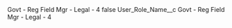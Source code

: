 <?xml version="1.0" encoding="UTF-8"?>
<CustomMetadata xmlns="http://soap.sforce.com/2006/04/metadata" xmlns:xsi="http://www.w3.org/2001/XMLSchema-instance" xmlns:xsd="http://www.w3.org/2001/XMLSchema">
    <label>Govt - Reg Field Mgr - Legal - 4</label>
    <protected>false</protected>
    <values>
        <field>User_Role_Name__c</field>
        <value xsi:type="xsd:string">Govt - Reg Field Mgr - Legal - 4</value>
    </values>
</CustomMetadata>
